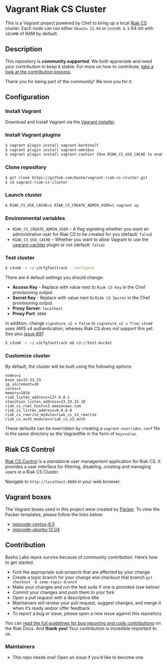 # Vagrant Riak CS Cluster

This is a Vagrant project powered by Chef to bring up a local [Riak
CS](https://github.com/basho/riak_cs) cluster. Each node can run either
`Ubuntu 12.04` or `CentOS 6.5` 64-bit with `1024MB` of RAM by default.

## Description 

This repository is **community supported**. We both appreciate and need your
contribution to keep it stable. For more on how to contribute,
[take a look at the contribution process](#contribution).

Thank you for being part of the community! We love you for it.

## Configuration

### Install Vagrant

Download and install Vagrant via the
[Vagrant installer](http://downloads.vagrantup.com/).

### Install Vagrant plugins

``` bash
$ vagrant plugin install vagrant-berkshelf
$ vagrant plugin install vagrant-omnibus
$ vagrant plugin install vagrant-cachier (Use RIAK_CS_USE_CACHE to enable)
```

### Clone repository

``` bash
$ git clone https://github.com/basho/vagrant-riak-cs-cluster.git
$ cd vagrant-riak-cs-cluster
```

### Launch cluster

``` bash
$ RIAK_CS_USE_CACHE=1 RIAK_CS_CREATE_ADMIN_USER=1 vagrant up
```

### Environmental variables

- `RIAK_CS_CREATE_ADMIN_USER` – A flag signaling whether you want an
  administrative user for Riak CS to be created for you (default: `false`)
- `RIAK_CS_USE_CACHE` – Whether you want to allow Vagrant to use the
  [vagrant-cachier](https://github.com/fgrehm/vagrant-cachier) plugin or not
  (default: `false`)

### Test cluster

``` bash
$ s3cmd -c ~/.s3cfgfasttrack --configure
```

There are 4 default settings you should change:

* **Access Key** - Replace with value next to `Riak CS Key` in the Chef
  provisioning output.
* **Secret Key** - Replace with value next to `Riak CS Secret` in the Chef
  provisioning output.
* **Proxy Server**: `localhost`
* **Proxy Port**: `8080`

In addition, change `signature_v2 = False` to `signature_v2 = True`; `s3cmd`
uses AWS v4 authentication, whereas Riak CS does not support this yet.  See also
[issue 897](https://github.com/basho/riak_cs/issues/897).

``` bash
$ s3cmd -c ~/.s3cfgfasttrack mb s3://test-bucket
```

### Customize cluster

By default, the cluster will be built using the following options:

```
nodes=1
base_ip=33.33.33
ip_increment=10
cores=1
memory=1024
riak_listen_address=127.0.0.1
stanchion_listen_address=33.33.33.10
riak_cs_root_host=s3.amazonaws.com
riak_cs_listen_address=0.0.0.0
riak_cs_rewrite_module=riak_cs_s3_rewrite
riak_cs_auth_module=>riak_cs_s3_auth
```

These defaults can be overridden by creating a `vagrant-overrides.conf` file
in the same directory as the Vagrantfile in the form of `key=value`.

## Riak CS Control

[Riak CS Control](https://github.com/basho/riak_cs_control) is a standalone user
management application for Riak CS. It provides a user interface for filtering,
disabling, creating and managing users in a Riak CS Cluster.

Navigate to `http://localhost:8000` in your web browser.

## Vagrant boxes

The Vagrant boxes used in this project were created by
[Packer](http://www.packer.io/). To view the Packer templates, please follow
the links below:

* [opscode-centos-6.5](https://github.com/opscode/bento/blob/master/packer/centos-6.5-x86_64.json)
* [opscode-ubuntu-12.04](https://github.com/opscode/bento/blob/master/packer/ubuntu-12.04-amd64.json)

## Contribution

Basho Labs repos survive because of community contribution. Here’s how to get started.

* Fork the appropriate sub-projects that are affected by your change
* Create a topic branch for your change and checkout that branch
     `git checkout -b some-topic-branch`
* Make your changes and run the test suite if one is provided (see below)
* Commit your changes and push them to your fork
* Open a pull request with a descriptive title
* Maintainers will review your pull request, suggest changes, and merge it when it’s ready and/or offer feedback
* To report a bug or issue, please open a new issue against this repository

You can [read the full guidelines for bug reporting and code contributions](http://docs.basho.com/riak/latest/community/bugs/) on the Riak Docs. And **thank you!** Your contribution is incredible important to us.

### Maintainers
* This repo needs one! Open an issue if you'd like to become one

